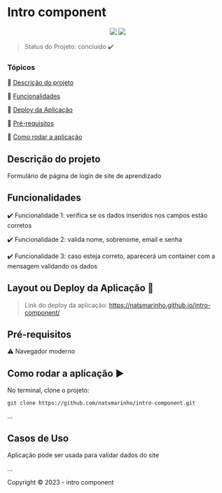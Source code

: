 <h1>Intro component</h1> 

<p align="center">
<img src="https://img.shields.io/static/v1?label=Github&message=deploy&color=blue&style=for-the-badge&logo=github"/>
   <img src="http://img.shields.io/static/v1?label=STATUS&message=CONCLUIDO&color=GREEN&style=for-the-badge"/>
</p>

> Status do Projeto: concluído :heavy_check_mark: 

### Tópicos 

:small_blue_diamond: [Descrição do projeto](#descrição-do-projeto)

:small_blue_diamond: [Funcionalidades](#funcionalidades)

:small_blue_diamond: [Deploy da Aplicação](#deploy-da-aplicação-dash)

:small_blue_diamond: [Pré-requisitos](#pré-requisitos)

:small_blue_diamond: [Como rodar a aplicação](#como-rodar-a-aplicação-arrow_forward)


## Descrição do projeto 

<p align="justify">
  Formulário de página de login de site de aprendizado
</p>

## Funcionalidades

:heavy_check_mark: Funcionalidade 1: verifica se os dados inseridos nos campos estão corretos  

:heavy_check_mark: Funcionalidade 2: valida nome, sobrenome, email e senha

:heavy_check_mark: Funcionalidade 3: caso esteja correto, aparecerá um container com a mensagem validando os dados

## Layout ou Deploy da Aplicação :dash:

> Link do deploy da aplicação: https://natsmarinho.github.io/intro-component/

## Pré-requisitos

:warning: Navegador moderno

## Como rodar a aplicação :arrow_forward:

No terminal, clone o projeto: 

```
git clone https://github.com/natsmarinho/intro-component.git
```

... 

## Casos de Uso

Aplicação pode ser usada para validar dados do site 

... 

Copyright :copyright: 2023 - intro component
